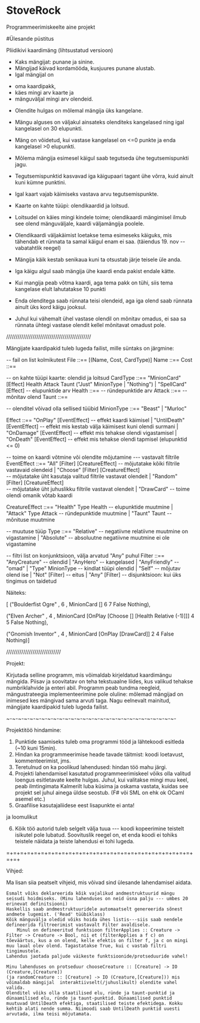 StoveRock
=========

Programmeerimiskeelte aine projekt

#Ülesande püstitus

Pliidikivi kaardimäng (lihtsustatud versioon)

* Kaks mängijat: punane ja sinine.
* Mängijad käivad kordamööda, kusjuures punane alustab.
* Igal mängijal on
- oma kaardipakk,
- käes mingi arv kaarte ja
- mänguväljal mingi arv olendeid.

* Olendite hulgas on mõlemal mängija üks kangelane.
* Mängu alguses on väljakul ainsateks olenditeks kangelased 
ning igal kangelasel on 30 elupunkti.
* Mäng on võidetud, kui vastase kangelasel on <=0 punkte ja 
enda kangelasel >0 elupunkti.

* Mõlema mängija esimesel käigul saab tegutseda ühe tegutsemispunkti jagu.
* Tegutsemispunktid kasvavad iga käigupaari tagant ühe võrra, kuid ainult 
kuni kümne punktini.

* Igal kaart vajab käimiseks vastava arvu tegutsemispunkte. 
* Kaarte on kahte tüüpi: olendikaardid ja loitsud.
* Loitsudel on käies mingi kindele toime; olendikaardi mängimisel ilmub see 
olend mänguväljale, kaardi väljamängija poolele.

* Olendikaardi väljakäimist loetakse tema esimeseks käiguks, mis tähendab et rünnata ta samal käigul enam ei saa. (täiendus 19. nov -- vabatahtlik reegel)

* Mängija käik kestab senikaua kuni ta otsustab järje teisele üle anda.
* Iga käigu algul saab mängija ühe kaardi enda pakist endale kätte.
* Kui mangija peab võtma kaardi, aga tema pakk on tühi, siis tema kangelase elult lahutatakse 10 punkti
* Enda olenditega saab rünnata teisi olendeid, aga iga olend saab rünnata
ainult üks kord käigu jooksul.
* Juhul kui vähemalt ühel vastase olendil on mõnitav omadus, ei saa sa rünnata 
ühtegi vastase olendit kellel mõnitavat omadust pole.

/////////////////////////////////////////////


Mängijate kaardipakid tuleb lugeda failist, mille süntaks on järgmine:

-- fail on list kolmikutest
File ::== [(Name, Cost, CardType)] 
Name ::== <String>
Cost ::== <Int>

-- on kahte tüüpi kaarte: olendid ja loitsud
CardType ::== "MinionCard" [Effect] Health Attack Taunt ("Just" MinionType | "Nothing")
           |  "SpellCard" [Effect]
-- elupunktide arv
Health ::== <Int>
-- ründepunktide arv
Attack ::== <Int>
-- mõnitav olend
Taunt ::== <Bool>

-- olenditel võivad olla sellised tüübid
MinionType ::== "Beast" | "Murloc"

Effect ::== "OnPlay"     [EventEffect]  -- effekt kaardi käimisel
         |  "UntilDeath" [EventEffect]  -- effekt mis kestab välja käimisest kuni olendi surmani
         |  "OnDamage"   [EventEffect]  -- effekt mis tehakse olendi vigastamisel
         |  "OnDeath"    [EventEffect]  -- effekt mis tehakse olendi tapmisel (elupunktid <= 0)


-- toime on kaardi võtmine või olendite mõjutamine --- vastavalt filtrile
EventEffect ::== "All" [Filter] [CreatureEffect] 
                             -- mõjutatake kõiki filtrile vastavaid olendeid
               | "Choose" [Filter] [CreatureEffect]       
                             -- mõjutatake üht kasutaja valitud filtrile vastavat olendeit
               | "Random" [Filter] [CreatureEffect]       
                             -- mõjutatake üht juhuslikku filtrile vastavat olendeit
               | "DrawCard"  -- toime olendi omanik võtab kaardi


CreatureEffect ::== "Health" Type Health  -- elupunktide muutmine
                 |  "Attack" Type Attack  -- ründepunktide muutmine
                 |  "Taunt" Taunt         -- mõnituse muutmine

-- muutuse tüüp
Type ::== "Relative" -- negatiivne relatiivne muutmine on vigastamine 
        | "Absolute" -- absoluutne negatiivne muutmine ei ole vigastamine

-- filtri list on konjunktsioon, välja arvatud "Any" puhul
Filter ::== "AnyCreature"     -- olendid
          | "AnyHero"         -- kangelased
          | "AnyFriendly"     -- "omad" 
          | "Type" MinionType -- kindlat tüüpi olendid
          | "Self"            -- mõjutav olend ise
          | "Not" [Filter]    -- eitus
          | "Any" [Filter]    -- disjunktsioon: kui üks tingimus on taidetud


Näiteks:

[ ("Boulderfist Ogre"
, 6
, MinionCard [] 6 7 False Nothing),

("Elven Archer"
, 4
, MinionCard [OnPlay [Choose [] [Health Relative (-1)]]] 4 5 False Nothing),

("Gnomish Inventor"
, 4
, MinionCard [OnPlay [DrawCard]] 2 4 False Nothing)]


\/\/\/\/\/\/\/\/\/\/\/\/\/\/\/\/\/\/\/\/\/\/\/\/\/\/\/\/\/

Projekt:

Kirjutada selline programm, mis võimaldab kirjeldatud kaardimängu mängida.
Piisav ja soovitatav on teha tekstuaalne liides, kus valikud tehakse numbriklahvide ja enteri abil.
Programm peab tundma reegleid, mängustrateegia implementeerimine pole oluline: 
mõlemad mängijad on inimesed kes mängivad sama arvuti taga.
Nagu eelnevalt mainitud, mängijate kaardipakid tuleb lugeda failist.

~-~-~-~-~-~-~-~-~-~-~-~-~-~-~-~-~-~-~-~-~-~-~-~-~-~-~-~-~-

Projektitöö hindamine:

1) Punktide saamiseks tuleb oma programmi tööd ja lähtekoodi esitleda (~10 kuni 15min).
2) Hindan ka programmeerimise heade tavade täitmist: koodi loetavust, kommenteerimist, jms.
3) Teretulnud on ka poolikud lahendused: hindan töö mahu järgi.
4) Projekti lahendamisel kasutatud programmeerimiskeel võiks olla valitud loengus esitletavate keelte hulgas. Juhul, kui valitakse mingi muu keel, peab ilmtingimata Kalmerilt luba küsima ja oskama vastata, kuidas see projekt sel juhul ainega üldse seostub. (F# või SML on ehk ok OCaml asemel etc.)
5) Graafilise kasutajaliidese eest lisapunkte ei anta!

ja loomulikut

6) Kõik töö autorid tuleb selgelt välja tuua --- koodi kopeerimine teistelt isikutel pole lubatud.
Soovituslik reegel on, et enda koodi ei tohiks teistele näidata ja teiste lahendusi ei tohi lugeda.

=+=+=+=+=+=+=+=+=+=+=+=+=+=+=+=+=+=+=+=+=+=+=+=+=+=+=+=+=+

Vihjed:

Ma lisan siia peatselt vihjeid, mis võivad sind ülesande lahendamisel aidata.

    Esmalt võiks deklareerida kõik vajalikud andmestruktuurid mängu seisudi hoidmiseks. (Minu lahenduses on neid üsna palju --- umbes 20 erinevat definitsiooni)
    Haskellis saab andmestruktuuridele automaatselt genereerida sõnest andmete lugemist. ('Read' tüübiklass) 
    Kõik mänguvälja oledid võiks hoida ühes listis---siis saab nendele defineerida filtreerimist vastavalt Filter avaldisele.
        Minul on defineeritud funktsioon filterApplies :: Creature -> Filter -> Creature -> Bool, nii et (filterApplies a f c) on tõeväärtus, kus a on olend, kelle efektis on filter f, ja c on mingi muu laual olev olend. Tagastatakse True, kui c vastab filtri tingimustele.
    Lahendus jaotada paljude väikeste funktsioonide/protseduuride vahel!

    Minu lahenduses on protseduur chooseCreature :: [Creature] -> IO (Creature,[Creature]) 
    (ja randomCreature :: [Creature] -> IO (Creature,[Creature])) mis võimaldab mängijal  interaktiivselt(/juhuslikult) olendite vahel valida.
    Olenditel võiks olla staatilised elu, ründe ja taunt-punktid ja dünaamilised elu, ründe ja taunt-punktid. Dünaamilised punktid muutuvad UntilDeath efektiga, staatilised teiste efektidega. Kokku kehtib alati nende summa. Niimoodi saab UntilDeath punktid uuesti arvutada, ilma teisi mõjutamata. 
